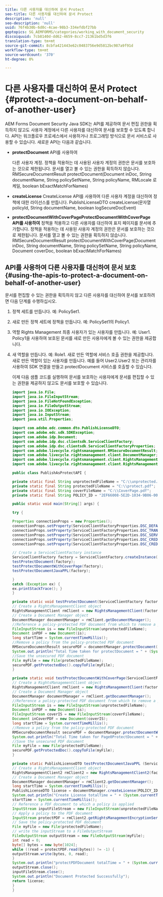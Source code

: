 ```yaml
---
title: 다른 사용자를 대신하여 문서 Protect
seo-title: 다른 사용자를 대신하여 문서 Protect
description: 'null'
seo-description: 'null'
uuid: 76f4b30b-6d0c-4cae-98b3-334efdbf27bb
geptopics: SG_AEMFORMS/categories/working_with_document_security
discoiquuid: 7cb8140d-dd62-4659-8cc7-21361bd5d3f6
translation-type: tm+mt
source-git-commit: 8cbfa421443e62c0483756e9d5812bc987a9f91d
workflow-type: tm+mt
source-wordcount: '370'
ht-degree: 0%

---
```



# 다른 사용자를 대신하여 문서 Protect {#protect-a-document-on-behalf-of-another-user}

AEM Forms Document Security Java SDK는 API를 제공하여 문서 편집 권한을 획득하지 않고도 사용자 계정에서 다른 사용자를 대신하여 문서를 보호할 수 있도록 합니다. API는 워크플로우 프로세스에서 사용하거나 프로그래밍 방식으로 문서 서비스로 사용할 수 있습니다. 새로운 API는 다음과 같습니다.

* **protectDocument** API를 사용하여

   다른 사용자 계정. 정책을 적용하는 데 사용된 사용자 계정의 권한은 문서를 보호하는 것으로 제한됩니다. 문서를 열고 볼 수 있는 권한을 획득하지 않습니다. RMSecureDocumentResult protectDocument(Document inDoc, String documentName, String policySetName, String policyName, RMLocale 로케일, boolean bExactMatchForNames)

* **createLicense** CreateLicense API를 사용하여 다른 사용자 계정을 대신하여 정책에 대한 라이선스를 만듭니다. PublishLicenseDTO createLicense(문자열 policyId, String documentName, boolean logSecureDocEvent)
* **protectDocumentWithCoverPageProtectDocumentWithCoverPage API를 사용하여** 정책을 적용하고 다른 사용자를 대신하여 표지 페이지를 문서에 추가합니다. 정책을 적용하는 데 사용된 사용자 계정의 권한은 문서를 보호하는 것으로 제한됩니다. 문서를 열고 볼 수 있는 권한을 획득하지 않습니다. RMSecureDocumentResult protectDocumentWithCoverPage(Document inDoc, String documentName, String policySetName, String policyName, Document coverDoc, boolean bExactMatchForNames)

## API를 사용하여 다른 사용자를 대신하여 문서 보호 {#using-the-apis-to-protect-a-document-on-behalf-of-another-user}

문서를 편집할 수 있는 권한을 획득하지 않고 다른 사용자를 대신하여 문서를 보호하려면 다음 단계를 수행하십시오.

1. 정책 세트를 만듭니다. 예: PolicySet1.
1. 새로 만든 정책 세트에 정책을 만듭니다. 예: PolicySet1의 Policy1.
1. 역할 Rights Management 최종 사용자가 있는 사용자를 만듭니다. 예: User1. Policy1을 사용하여 보호된 문서를 새로 만든 사용자에게 볼 수 있는 권한을 제공합니다.
1. 새 역할을 만듭니다. 예: Role1. 새로 만든 역할에 서비스 호출 권한을 제공합니다. 새로 만든 역할이 있는 사용자를 만듭니다. 예를 들어 User2.User2 또는 관리자를 사용하여 SDK 연결을 만들고 protectDocument 서비스를 호출할 수 있습니다.

   이제 다음 샘플 코드를 실행하여 문서를 보호하는 사용자에게 문서를 편집할 수 있는 권한을 제공하지 않고도 문서를 보호할 수 있습니다.

   ```java
   import java.io.File;
   import java.io.FileInputStream;
   import java.io.FileNotFoundException;
   import java.io.FileOutputStream;
   import java.io.IOException;
   import java.io.InputStream;
   import java.util.Properties;
   
   import com.adobe.edc.common.dto.PublishLicenseDTO;
   import com.adobe.edc.sdk.SDKException;
   import com.adobe.idp.Document;
   import com.adobe.idp.dsc.clientsdk.ServiceClientFactory;
   import com.adobe.idp.dsc.clientsdk.ServiceClientFactoryProperties;
   import com.adobe.livecycle.rightsmanagement.RMSecureDocumentResult;
   import com.adobe.livecycle.rightsmanagement.client.DocumentManager;
   import com.adobe.livecycle.rightsmanagement.client.RightsManagementClient;
   import com.adobe.livecycle.rightsmanagement.client.RightsManagementClient2;
   
   public class PublishAsProtectAPI {
   
   private static final String unprotectedFileName = "C:\\unprotected.pdf";
   private static final String protectedFileName = "C:\\protect.pdf";
   private static final String coverFileName = "C:\\CoverPage.pdf";
   private static final String POLICY_ID = "2EF66008-5E2D-1034-9B06-00000A292C18"; 
   
   public static void main(String[] args) {
   
   try {
   
   Properties connectionProps = new Properties();
   connectionProps.setProperty(ServiceClientFactoryProperties.DSC_DEFAULT_SOAP_ENDPOINT,"http://localhost:8080");
   connectionProps.setProperty(ServiceClientFactoryProperties.DSC_TRANSPORT_PROTOCOL,ServiceClientFactoryProperties.DSC_SOAP_PROTOCOL);
   connectionProps.setProperty(ServiceClientFactoryProperties.DSC_SERVER_TYPE, "JBoss");
   connectionProps.setProperty(ServiceClientFactoryProperties.DSC_CREDENTIAL_USERNAME,"administrator");
   connectionProps.setProperty(ServiceClientFactoryProperties.DSC_CREDENTIAL_PASSWORD,"password");
   
   // Create a ServiceClientFactory instance
   ServiceClientFactory factory = ServiceClientFactory.createInstance(connectionProps);
   testProtectDocument(factory);
   testProtectDocumentWithCoverPage(factory);
   testProtectDocumentJavaPPL(factory);
   
   } 
   catch (Exception ex) {
   ex.printStackTrace(); }
   }
   
   private static void testProtectDocument(ServiceClientFactory factory) throws FileNotFoundException, SDKException {
   // Create a RightsManagementClient object
   RightsManagementClient rmClient = new RightsManagementClient(factory);
   // Create a Document Manager object
   DocumentManager documentManager = rmClient.getDocumentManager();
   //Reference a policy-protected PDF document from which to remove a policy
   FileInputStream is = new FileInputStream(unprotectedFileName);
   Document inPDF = new Document(is);
   long startTime = System.currentTimeMillis();
   //Remove a policy from the policy-protected PDF document
   RMSecureDocumentResult securePDF = documentManager.protectDocument(inPDF, "test", "newPolicySet", "latest", "DefaultDom", "administrator", null, true);
   System.out.println("Total Time taken for protectDocument = " + (System.currentTimeMillis() - startTime));
   //Save the unsecured PDF document
   File myFile = new File(protectedFileName);
   securePDF.getProtectedDoc().copyToFile(myFile);
   }
   
   private static void testProtectDocumentWithCoverPage(ServiceClientFactory factory) throws FileNotFoundException, SDKException {
   // Create a RightsManagementClient object
   RightsManagementClient rmClient = new RightsManagementClient(factory);
   // Create a Document Manager object
   DocumentManager documentManager = rmClient.getDocumentManager();
   //Reference a policy-protected PDF document from which to remove a policy
   FileInputStream is = new FileInputStream(unprotectedFileName);
   Document inPDF = new Document(is);
   FileInputStream coverIS = new FileInputStream(coverFileName);
   Document inCoverPDF = new Document(coverIS);
   long startTime = System.currentTimeMillis();
   //Remove a policy from the policy-protected PDF document
   RMSecureDocumentResult securePDF = documentManager.protectDocumentWithCoverPage(inPDF, "test", "newPolicySet", "latestPolicy", inCoverPDF, true);
   System.out.println("Total Time taken for Page0ProtectDocument = " + (System.currentTimeMillis() - startTime));
   //Save the unsecured PDF document
   File myFile = new File(protectedFileName);
   securePDF.getProtectedDoc().copyToFile(myFile);
   }
   
   private static PublishLicenseDTO testProtectDocumentJavaPPL (ServiceClientFactory factory) throws SDKException, FileNotFoundException, IOException {
   // Create a RightsManagementClient object
   RightsManagementClient2 rmClient2 = new RightsManagementClient2(factory);
   // Create a Document Manager object
   DocumentManager documentManager = rmClient2.getDocumentManager();
   long startTime = System.currentTimeMillis();
   PublishLicenseDTO license = documentManager.createLicense(POLICY_ID, "Out.pdf", true);
   System.out.println("Create License totalTime = " + (System.currentTimeMillis() - startTime));
   startTime = System.currentTimeMillis();
   // Reference a PDF document to which a policy is applied
   InputStream inputFileStream = new FileInputStream(unprotectedFileName);
   // Apply a policy to the PDF document
   InputStream protectPDF = rmClient2.getRightsManagementEncryptionService().protectDocument(inputFileStream, license);
   // Save the policy-protected PDF document
   File myFile = new File(protectedFileName);
   // write the inputStream to a FileOutputStream
   FileOutputStream outputStream = new FileOutputStream(myFile);
   int read = 0;
   byte[] bytes = new byte[1024];
   while ((read = protectPDF.read(bytes)) != -1) {
   outputStream.write(bytes, 0, read);
   }
   System.out.println("protectPDFDocument totalTime = " + (System.currentTimeMillis() - startTime));
   outputStream.close();
   inputFileStream.close();
   System.out.println("Document Protected Successfully");
   return license;
   }
   }
   ```

